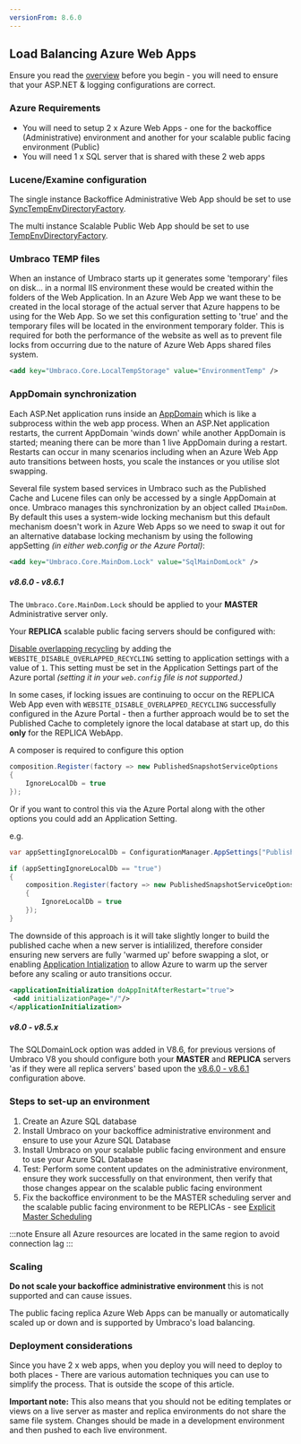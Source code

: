 ```yaml
---
versionFrom: 8.6.0
---
```


## Load Balancing Azure Web Apps

Ensure you read the [overview](index.md) before you begin - you will need to ensure that your ASP.NET & logging configurations are correct.

### Azure Requirements

* You will need to setup 2 x Azure Web Apps - one for the backoffice (Administrative) environment and another for your scalable public facing environment (Public)
* You will need 1 x SQL server that is shared with these 2 web apps

### Lucene/Examine configuration

The single instance Backoffice Administrative Web App should be set to use [SyncTempEnvDirectoryFactory](file-system-replication.md#examine-directory-factory-options).

The multi instance Scalable Public Web App should be set to use [TempEnvDirectoryFactory](file-system-replication.md#examine-directory-factory-options).

### Umbraco TEMP files

When an instance of Umbraco starts up it generates some 'temporary' files on disk... in a normal IIS environment these would be created within the folders of the Web Application. In an Azure Web App we want these to be created in the local storage of the actual server that Azure happens to be using for the Web App. So we set this configuration setting to 'true' and the temporary files will be located in the environment temporary folder. This is required for both the performance of the website as well as to prevent file locks from occurring due to the nature of Azure Web Apps shared files system.

```xml
<add key="Umbraco.Core.LocalTempStorage" value="EnvironmentTemp" />
```

### AppDomain synchronization

Each ASP.Net application runs inside an [AppDomain](https://docs.microsoft.com/en-us/dotnet/framework/app-domains/application-domains) which is like a subprocess within the web app process. When an ASP.Net application restarts, the current AppDomain 'winds down' while another AppDomain is started; meaning there can be more than 1 live AppDomain during a restart. Restarts can occur in many scenarios including when an Azure Web App auto transitions between hosts, you scale the instances or you utilise slot swapping.

Several file system based services in Umbraco such as the Published Cache and Lucene files can only be accessed by a single AppDomain at once. Umbraco manages this synchronization by an object called `IMainDom`. By default this uses a system-wide locking mechanism but this default mechanism doesn't work in Azure Web Apps so we need to swap it out for an alternative database locking mechanism by using the following appSetting _(in either web.config or the Azure Portal)_:

```xml
<add key="Umbraco.Core.MainDom.Lock" value="SqlMainDomLock" />
```

##### v8.6.0 - v8.6.1

The `Umbraco.Core.MainDom.Lock` should be applied to your __MASTER__ Administrative server only.

Your __REPLICA__ scalable public facing servers should be configured with:

[Disable overlapping recycling](https://github.com/projectkudu/kudu/wiki/Configurable-settings#disable-overlapped-recycling) by adding the `WEBSITE_DISABLE_OVERLAPPED_RECYCLING` setting to application settings with a value of `1`. This setting must be set in the Application Settings part of the Azure portal _(setting it in your `web.config` file is not supported.)_

In some cases, if locking issues are continuing to occur on the REPLICA Web App even with `WEBSITE_DISABLE_OVERLAPPED_RECYCLING`
successfully configured in the Azure Portal - then a further approach would be to set the Published Cache to completely ignore the local database at start up, do this **only** for the REPLICA WebApp.

A composer is required to configure this option

```csharp
composition.Register(factory => new PublishedSnapshotServiceOptions
{
    IgnoreLocalDb = true
});
```

Or if you want to control this via the Azure Portal along with the other options you could add an Application Setting.

e.g.

```csharp
var appSettingIgnoreLocalDb = ConfigurationManager.AppSettings["PublishedSnapshotServiceOptions.IgnoreLocalDb"];

if (appSettingIgnoreLocalDb == "true")
{
    composition.Register(factory => new PublishedSnapshotServiceOptions
    {
        IgnoreLocalDb = true
    });
}
```
The downside of this approach is it will take slightly longer to build the published cache when a new server is intialilized, therefore consider ensuring new servers are fully 'warmed up' before swapping a slot, or enabling [Application Intialization](https://docs.microsoft.com/en-us/iis/configuration/system.webserver/applicationinitialization/) to allow Azure to warm up the server before any scaling or auto transitions occur.

```xml
<applicationInitialization doAppInitAfterRestart="true">
 <add initializationPage="/"/>
</applicationInitialization>
```

##### v8.0 - v8.5.x

The SQLDomainLock option was added in V8.6, for previous versions of Umbraco V8 you should configure both your __MASTER__ and __REPLICA__ servers 'as if they were all replica servers' based upon the [v8.6.0 - v8.6.1](#v860---v861) configuration above.

### Steps to set-up an environment

1. Create an Azure SQL database
2. Install Umbraco on your backoffice administrative environment and ensure to use your Azure SQL Database
3. Install Umbraco on your scalable public facing environment and ensure to use your Azure SQL Database
4. Test: Perform some content updates on the administrative environment, ensure they work successfully on that environment, then verify that those changes appear on the scalable public facing environment
5. Fix the backoffice environment to be the MASTER scheduling server and the scalable public facing environment to be REPLICAs - see [Explicit Master Scheduling](flexible-advanced.md#explicit-master-scheduling-server)

:::note
Ensure all Azure resources are located in the same region to avoid connection lag
:::

### Scaling

**Do not scale your backoffice administrative environment** this is not supported and can cause issues.

The public facing replica Azure Web Apps can be manually or automatically scaled up or down and is supported by Umbraco's load balancing.

### Deployment considerations

Since you have 2 x web apps, when you deploy you will need to deploy to both places - There are various automation techniques you can use to simplify the process. That is outside the scope of this article.

**Important note:** This also means that you should not be editing templates or views on a live server as master and replica environments do not share the same file system. Changes should be made in a development environment and then pushed to each live environment.
